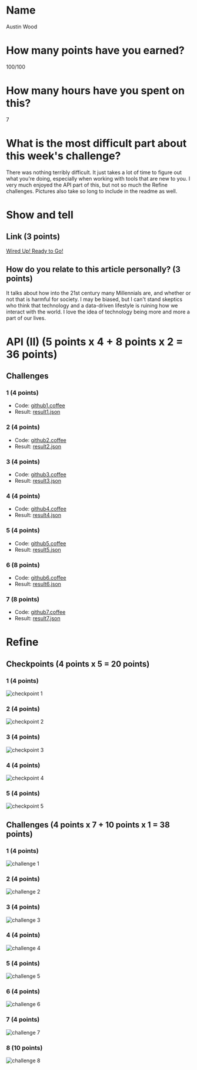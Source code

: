# Name

Austin Wood

# How many points have you earned?

100/100

# How many hours have you spent on this?

7

# What is the most difficult part about this week's challenge?

There was nothing terribly difficult. It just takes a lot of time to figure out what you're doing, especially when working with tools that are new to you. I very much enjoyed the API part of this, but not so much the Refine challenges. Pictures also take so long to include in the readme as well.

# Show and tell

## Link (3 points)

[Wired Up! Ready to Go!](http://www.vanityfair.com/culture/2013/02/quantified-self-hive-mind-weight-watchers)

## How do you relate to this article personally? (3 points)

It talks about how into the 21st century many Millennials are, and whether or not that is harmful for society. I may be biased, but I can't stand skeptics who think that technology and a data-driven lifestyle is ruining how we interact with the world. I love the idea of technology being more and more a part of our lives.

# API (II) (5 points x 4 + 8 points x 2 = 36 points)

## Challenges

### 1 (4 points)

* Code: [github1.coffee](github1.coffee)
* Result: [result1.json](result1.json)

### 2 (4 points)

* Code: [github2.coffee](github23.coffee)
* Result: [result2.json](result2.json)

### 3 (4 points)

* Code: [github3.coffee](github3.coffee)
* Result: [result3.json](result.json)

### 4 (4 points)

* Code: [github4.coffee](github4.coffee)
* Result: [result4.json](result4.json)

### 5 (4 points)

* Code: [github5.coffee](github5.coffee)
* Result: [result5.json](result5.json)

### 6 (8 points)

* Code: [github6.coffee](github6.coffee)
* Result: [result6.json](result6.json)

### 7 (8 points)

* Code: [github7.coffee](github7.coffee)
* Result: [result7.json](result7.json)


# Refine

## Checkpoints (4 points x 5 = 20 points)

### 1 (4 points)

![checkpoint 1](images/refine_cp1.png?raw=true)

### 2 (4 points)

![checkpoint 2](images/refine_cp2.png?raw=true)

### 3 (4 points)

![checkpoint 3](images/refine_cp3.png?raw=true)

### 4 (4 points)

![checkpoint 4](images/refine_cp4.png?raw=true)

### 5 (4 points)

![checkpoint 5](images/refine_cp5.png?raw=true)

## Challenges (4 points x 7 + 10 points x 1 = 38 points)

### 1 (4 points)

![challenge 1](images/refine_ch1.png?raw=true)

### 2 (4 points)

![challenge 2](images/refine_ch2.png?raw=true)

### 3 (4 points)

![challenge 3](images/refine_ch3.png?raw=true)

### 4 (4 points)

![challenge 4](images/refine_ch4.png?raw=true)

### 5 (4 points)

![challenge 5](images/refine_ch5.png?raw=true)

### 6 (4 points)

![challenge 6](images/refine_ch6.png?raw=true)

### 7 (4 points)

![challenge 7](images/refine_ch7.png?raw=true)

### 8 (10 points)

![challenge 8](images/refine_ch8.png?raw=true)
